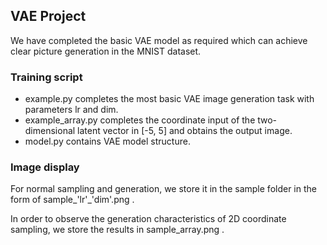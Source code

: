 ## VAE Project

We have completed the basic VAE model as required which can achieve clear picture generation in the MNIST dataset.


### Training script

- example.py completes the most basic VAE image generation task with parameters lr and dim.
- example_array.py completes the coordinate input of the two-dimensional latent vector in [-5, 5] and obtains the output image.
- model.py contains VAE model structure.

### Image display

For normal sampling and generation, we store it in the sample folder in the form of sample_'lr'_'dim'.png .

In order to observe the generation characteristics of 2D coordinate sampling, we store the results in sample_array.png .
